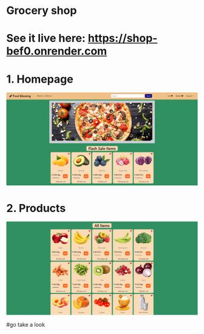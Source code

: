 ﻿# Grocery shop
# See it live here: https://shop-bef0.onrender.com
# 1. Homepage
![Homepage](./images/homepage.png)
# 2. Products
![Products](./images/products.png)

#go take a look
